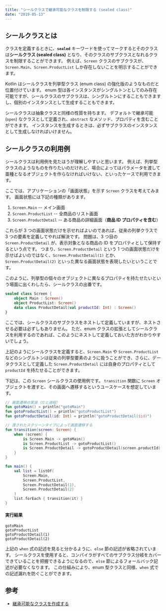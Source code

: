 ```yaml
---
title: "シールクラスで継承可能なクラスを制限する (sealed class)"
date: "2019-05-13"
---
```


シールクラスとは
----

クラスを定義するときに、**`sealed`** キーワードを使ってマークするとそのクラスは**シールクラス (sealed class)** となり、そのクラスのサブクラスとなれるクラスを制限することができます。
例えば、`Screen` クラスのサブクラスが、`Screen.Main`、`Screen.ProductList` しか存在しないことを明示することができます。

Kotlin はシールクラスを列挙型クラス (enum class) の強化版のようなものだと位置付けています。
enum 型は各インスタンスがシングルトンとしてのみ存在可能ですが、シールクラスのサブクラスは、シングルトンにすることもできますし、個別のインスタンスとして生成することもできます。

シールクラスは抽象クラスと同様の性質を持ちます。
デフォルトで継承可能 (`open`) なクラスとして定義され、`abstract` なメソッド、プロパティを含むことができます。
インスタンスを生成するときは、必ずサブクラスのインスタンスとして生成しなければいけません。


シールクラスの利用例
----

シールクラスは利用例を見たほうが理解しやすいと思います。
例えば、列挙型クラスのようなものを作りたいのだけれど、場合によってはパラメータを渡して亜種となるオブジェクトを作らなければいけない、といったケースで利用できます。

ここでは、アプリケーションの「画面状態」を示す `Screen` クラスを考えてみます。
画面状態には下記の種類があります。

1. `Screen.Main` -- メイン画面
2. `Screen.ProductList` -- 全商品のリスト画面
3. `Screen.ProductDetail` -- ある商品の詳細画面（**商品 ID プロパティを含む**）

これらが 3 つの画面状態だけを示せればよいのであれば、従来の列挙クラスで 3 つの要素を定義してやれば解決です。
問題は、3 つ目の `Screen.ProductDetail` が、表示対象となる商品の ID をプロパティとして保持するという点です。
つまり、`Screen.ProductDetail` という 1 つの画面状態だけを示せばよいのではなく、`Screen.ProductDetail(1)` とか、`Screen.ProductDetail(2)` といった異なる画面状態を表現したいということです。

このように、列挙型の個々のオブジェクトに異なるプロパティを持たせたいという場面に出くわしたら、シールクラスの出番です。

```kotlin
sealed class Screen {
    object Main : Screen()
    object ProductList: Screen()
    data class ProductDetail(val productId: Int) : Screen()
}
```

<div class="note">
ここでは、シールクラスのサブクラスをネストして定義していますが、ネストさせる必要は必ずしもありません。
ただ、enum クラスの拡張としてシールクラスを利用するのであれば、このようにネストして定義しておいた方がわかりやすいでしょう。
</div>

上記のようにシールクラスを定義すると、`Screen.Main` や `Screen.ProductList` などのシングルトンは従来の列挙型要素のように扱うことができ、さらに、データクラスとして定義した `Screen.ProductDetail` には自身のプロパティとして `productId` を持たせることができます。

下記は、この `Screen` シールクラスの使用例です。
`transition` 関数に `Screen` オブジェクトを渡すと、その画面へ遷移するというユースケースを想定しています。

```kotlin
// 画面遷移の実装（だと過程）
fun gotoMain() = println("gotoMain")
fun gotoProductList() = println("gotoProductList")
fun gotoProductDetail(id: Int) = println("gotoProductDetail($id)")

// 渡されたスクリーンタイプによって画面遷移する
fun transition(screen: Screen) {
    when (screen) {
        is Screen.Main -> gotoMain()
        is Screen.ProductList -> gotoProductList()
        is Screen.ProductDetail -> gotoProductDetail(screen.productId)
    }
}

fun main() {
    val list = listOf(
        Screen.Main,
        Screen.ProductList,
        Screen.ProductDetail(1),
        Screen.ProductDetail(2)
    )
    list.forEach { transition(it) }
}
```

#### 実行結果

```
gotoMain
gotoProductList
gotoProductDetail(1)
gotoProductDetail(2)
```

上記の `when` 式の記述を見ると分かるように、`else` 節の記述が省略されています。
シールクラスを使用すると、コンパイラがすべてのサブクラス分岐をカバーできていることを把握できるようになるので、`else` 節によるフォールバック記述が必要なくなります。
この仕組みにより、enum 型クラスと同様、`when` 式での記述漏れを防ぐことができます。


参考
----

* [継承可能なクラスを作成する](./extend.html)

